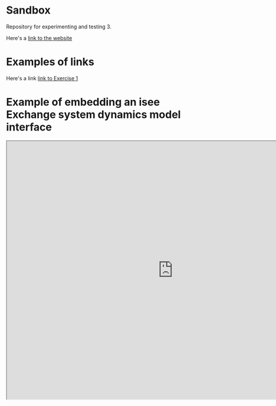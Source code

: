 # Sandbox
Repository for experimenting and testing 3.

Here's a [link to the website](https://cbsdlab.github.io/Sandbox/)

# Examples of links

Here's a link [link to Exercise 1](https://github.com/CBSDLab/Sandbox-EX1/tree/467a3bcc8b575ec4611eeda4524b95a13814bbad)


# Example of embedding an isee Exchange system dynamics model interface

<iframe src="https://exchange.iseesystems.com/public/psh/bettr/index.html#page1" 
        width="900px" height="700px"></iframe>
